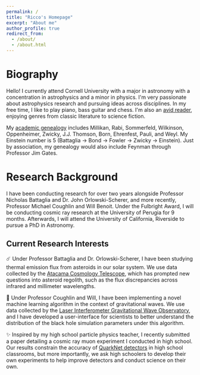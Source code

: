 ```yaml
---
permalink: /
title: "Ricco's Homepage"
excerpt: "About me"
author_profile: true
redirect_from: 
  - /about/
  - /about.html
---
```


# Biography
Hello! I currently attend Cornell University with a major in astronomy with a concentration in astrophysics and a minor in physics. I'm very passionate about astrophysics research and pursuing ideas across disciplines. In my free time, I like to play piano, bass guitar and chess. I'm also an [avid reader](https://www.goodreads.com/review/list/22822356-ricco?ref=nav_mybooks&shelf=currently-reading), enjoying genres from classic literature to science fiction. 

My [academic genealogy](https://academictree.org/physics/faq.php#whatis) includes Millikan, Rabi, Sommerfeld, Wilkinson, Oppenheimer, Zwicky, J.J. Thomson, Born, Ehrenfest, Pauli, and Weyl. My Einstein number is 5 (Battaglia -> Bond -> Fowler -> Zwicky -> Einstein). Just by association, my genealogy would also include Feynman through Professor Jim Gates.

# Research Background
I have been conducting research for over two years alongside Professor Nicholas Battaglia and Dr. John Orlowski-Scherer, and more recently, Professor Michael Coughlin and Will Benoit. Under the Fulbright Award, I will be conducting cosmic ray research at the University of Perugia for 9 months. Afterwards, I will attend the University of California, Riverside to pursue a PhD in Astronomy.

## Current Research Interests
☄️ Under Professor Battaglia and Dr. Orlowski-Scherer, I have been studying thermal emission flux from asteroids in our solar system. We use data collected by the [Atacama Cosmology Telescope](https://act.princeton.edu/), which has prompted new questions into asteroid regolith, such as the flux discrepancies across infrared and millimeter wavelengths.

🌊 Under Professor Coughlin and Will, I have been implementing a novel machine learning algorithm in the context of gravitational waves. We use data collected by the [Laser Interferometer Gravitational Wave Observatory](https://www.ligo.org/), and I have developed a user-interface for scientists to better understand the distribution of the black hole simulation parameters under this algorithm.

✨ Inspired by my high school particle physics teacher, I recently submitted a paper detailing a cosmic ray muon experiment I conducted in high school. Our results constrain the accuracy of [QuarkNet detectors](https://quarknet.fnal.gov/toolkits/ati/fnaldet.html) in high school classrooms, but more importantly, we ask high schoolers to develop their own experiments to help improve detectors and conduct science on their own.
